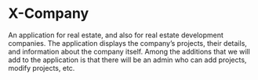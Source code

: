 # X-Company
An application for real estate, and also for real estate development companies. The application displays the company’s projects, their details, and information about the company itself. Among the additions that we will add to the application is that there will be an admin who can add projects, modify projects, etc.
